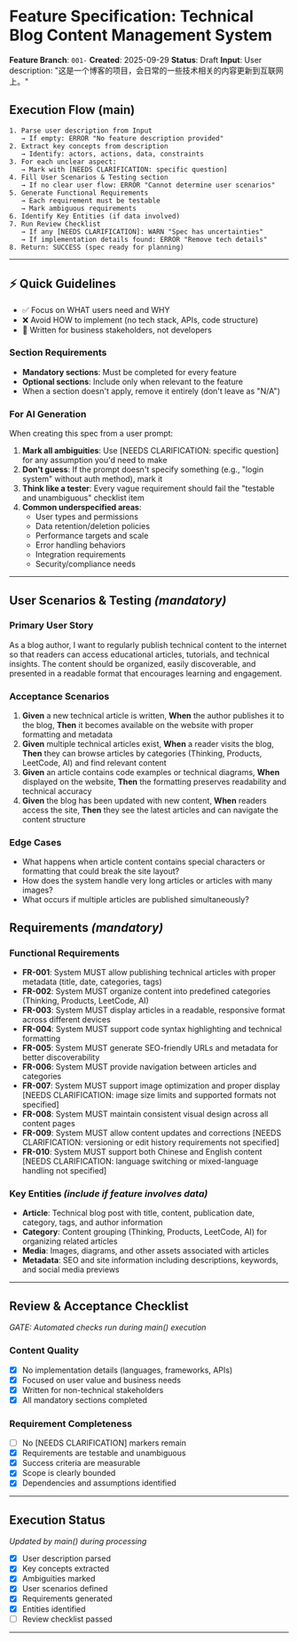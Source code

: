 # Feature Specification: Technical Blog Content Management System

**Feature Branch**: `001-`
**Created**: 2025-09-29
**Status**: Draft
**Input**: User description: "这是一个博客的项目，会日常的一些技术相关的内容更新到互联网上。"

## Execution Flow (main)
```
1. Parse user description from Input
   → If empty: ERROR "No feature description provided"
2. Extract key concepts from description
   → Identify: actors, actions, data, constraints
3. For each unclear aspect:
   → Mark with [NEEDS CLARIFICATION: specific question]
4. Fill User Scenarios & Testing section
   → If no clear user flow: ERROR "Cannot determine user scenarios"
5. Generate Functional Requirements
   → Each requirement must be testable
   → Mark ambiguous requirements
6. Identify Key Entities (if data involved)
7. Run Review Checklist
   → If any [NEEDS CLARIFICATION]: WARN "Spec has uncertainties"
   → If implementation details found: ERROR "Remove tech details"
8. Return: SUCCESS (spec ready for planning)
```

---

## ⚡ Quick Guidelines
- ✅ Focus on WHAT users need and WHY
- ❌ Avoid HOW to implement (no tech stack, APIs, code structure)
- 👥 Written for business stakeholders, not developers

### Section Requirements
- **Mandatory sections**: Must be completed for every feature
- **Optional sections**: Include only when relevant to the feature
- When a section doesn't apply, remove it entirely (don't leave as "N/A")

### For AI Generation
When creating this spec from a user prompt:
1. **Mark all ambiguities**: Use [NEEDS CLARIFICATION: specific question] for any assumption you'd need to make
2. **Don't guess**: If the prompt doesn't specify something (e.g., "login system" without auth method), mark it
3. **Think like a tester**: Every vague requirement should fail the "testable and unambiguous" checklist item
4. **Common underspecified areas**:
   - User types and permissions
   - Data retention/deletion policies
   - Performance targets and scale
   - Error handling behaviors
   - Integration requirements
   - Security/compliance needs

---

## User Scenarios & Testing *(mandatory)*

### Primary User Story
As a blog author, I want to regularly publish technical content to the internet so that readers can access educational articles, tutorials, and technical insights. The content should be organized, easily discoverable, and presented in a readable format that encourages learning and engagement.

### Acceptance Scenarios
1. **Given** a new technical article is written, **When** the author publishes it to the blog, **Then** it becomes available on the website with proper formatting and metadata
2. **Given** multiple technical articles exist, **When** a reader visits the blog, **Then** they can browse articles by categories (Thinking, Products, LeetCode, AI) and find relevant content
3. **Given** an article contains code examples or technical diagrams, **When** displayed on the website, **Then** the formatting preserves readability and technical accuracy
4. **Given** the blog has been updated with new content, **When** readers access the site, **Then** they see the latest articles and can navigate the content structure

### Edge Cases
- What happens when article content contains special characters or formatting that could break the site layout?
- How does the system handle very long articles or articles with many images?
- What occurs if multiple articles are published simultaneously?

## Requirements *(mandatory)*

### Functional Requirements
- **FR-001**: System MUST allow publishing technical articles with proper metadata (title, date, categories, tags)
- **FR-002**: System MUST organize content into predefined categories (Thinking, Products, LeetCode, AI)
- **FR-003**: System MUST display articles in a readable, responsive format across different devices
- **FR-004**: System MUST support code syntax highlighting and technical formatting
- **FR-005**: System MUST generate SEO-friendly URLs and metadata for better discoverability
- **FR-006**: System MUST provide navigation between articles and categories
- **FR-007**: System MUST support image optimization and proper display [NEEDS CLARIFICATION: image size limits and supported formats not specified]
- **FR-008**: System MUST maintain consistent visual design across all content pages
- **FR-009**: System MUST allow content updates and corrections [NEEDS CLARIFICATION: versioning or edit history requirements not specified]
- **FR-010**: System MUST support both Chinese and English content [NEEDS CLARIFICATION: language switching or mixed-language handling not specified]

### Key Entities *(include if feature involves data)*
- **Article**: Technical blog post with title, content, publication date, category, tags, and author information
- **Category**: Content grouping (Thinking, Products, LeetCode, AI) for organizing related articles
- **Media**: Images, diagrams, and other assets associated with articles
- **Metadata**: SEO and site information including descriptions, keywords, and social media previews

---

## Review & Acceptance Checklist
*GATE: Automated checks run during main() execution*

### Content Quality
- [x] No implementation details (languages, frameworks, APIs)
- [x] Focused on user value and business needs
- [x] Written for non-technical stakeholders
- [x] All mandatory sections completed

### Requirement Completeness
- [ ] No [NEEDS CLARIFICATION] markers remain
- [x] Requirements are testable and unambiguous
- [x] Success criteria are measurable
- [x] Scope is clearly bounded
- [x] Dependencies and assumptions identified

---

## Execution Status
*Updated by main() during processing*

- [x] User description parsed
- [x] Key concepts extracted
- [x] Ambiguities marked
- [x] User scenarios defined
- [x] Requirements generated
- [x] Entities identified
- [ ] Review checklist passed

---